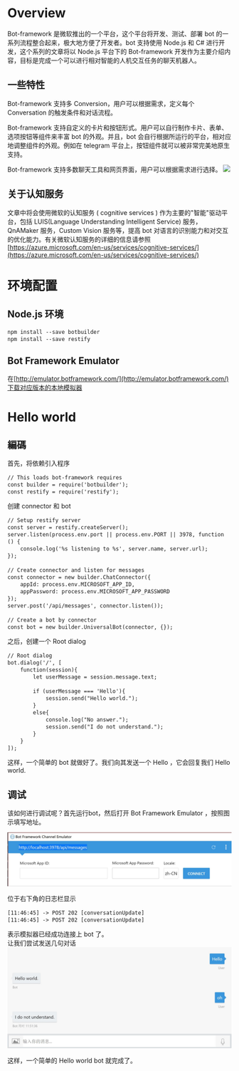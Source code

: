 # Overview

Bot-framework 是微软推出的一个平台，这个平台将开发、测试、部署 bot 的一系列流程整合起来，极大地方便了开发者。bot 支持使用 Node.js 和 C# 进行开发，这个系列的文章将以 Node.js 平台下的 Bot-framework 开发作为主要介绍内容，目标是完成一个可以进行相对智能的人机交互任务的聊天机器人。

## 一些特性

Bot-framework 支持多 Conversion，用户可以根据需求，定义每个 Conversation 的触发条件和对话流程。

Bot-framework 支持自定义的卡片和按钮形式。用户可以自行制作卡片、表单、选项按钮等组件来丰富 bot 的外观。并且，bot 会自行根据所运行的平台，相对应地调整组件的外观。例如在 telegram 平台上，按钮组件就可以被非常完美地原生支持。

Bot-framework 支持多数聊天工具和网页界面，用户可以根据需求进行选择。
![](https://docs.microsoft.com/en-us/bot-framework/media/portal-channels-list.png)

## 关于认知服务

文章中将会使用微软的认知服务 ( cognitive services ) 作为主要的"智能"驱动平台，包括 LUIS(Language Understanding Intelligent Service) 服务，QnAMaker 服务，Custom Vision 服务等，提高 bot 对语言的识别能力和对交互的优化能力。有关微软认知服务的详细的信息请参照  
[https://azure.microsoft.com/en-us/services/cognitive-services/](https://azure.microsoft.com/en-us/services/cognitive-services/)

# 环境配置

## Node.js 环境

```
npm install --save botbuilder
npm install --save restify
```

## Bot Framework Emulator

在[http://emulator.botframework.com/](http://emulator.botframework.com/)下载对应版本的本地模拟器

# Hello world

## 編碼

首先，将依赖引入程序
```
// This loads bot-framework requires
const builder = require('botbuilder');
const restify = require('restify');
```

创建 connector 和 bot
```
// Setup restify server
const server = restify.createServer();
server.listen(process.env.port || process.env.PORT || 3978, function () {
    console.log('%s listening to %s', server.name, server.url);
});

// Create connector and listen for messages
const connector = new builder.ChatConnector({
    appId: process.env.MICROSOFT_APP_ID,
    appPassword: process.env.MICROSOFT_APP_PASSWORD
});
server.post('/api/messages', connector.listen());

// Create a bot by connector
const bot = new builder.UniversalBot(connector, {});
```
之后，创建一个 Root dialog 
```
// Root dialog
bot.dialog('/', [
    function(session){
        let userMessage = session.message.text;

        if (userMessage === 'Hello'){
            session.send("Hello world.");
        }
        else{
            console.log("No answer.");
            session.send("I do not understand.");
        }
    }
]);
``` 

这样，一个简单的 bot 就做好了。我们向其发送一个 Hello ，它会回复我们 Hello world.

## 调试

该如何进行调试呢？首先运行bot，然后打开 Bot Framework Emulator ，按照图示填写地址。

![Bot framework 配置](0_environment_configuration_and_hello_world/images/1.jpg)

位于右下角的日志栏显示
```
[11:46:45] -> POST 202 [conversationUpdate] 
[11:46:45] -> POST 202 [conversationUpdate] 
```
表示模拟器已经成功连接上 bot 了。  
让我们尝试发送几句对话
![Bot framework 对话测试](0_environment_configuration_and_hello_world/images/2.jpg)

这样，一个简单的 Hello world bot 就完成了。
